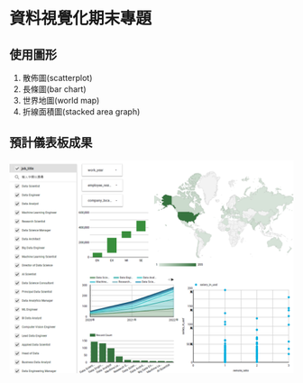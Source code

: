 # 資料視覺化期末專題

## 使用圖形
1. 散佈圖(scatterplot)
2. 長條圖(bar chart)
3. 世界地圖(world map)
4. 折線面積圖(stacked area graph)

## 預計儀表板成果
![圖片名稱](./預計成果圖.png)